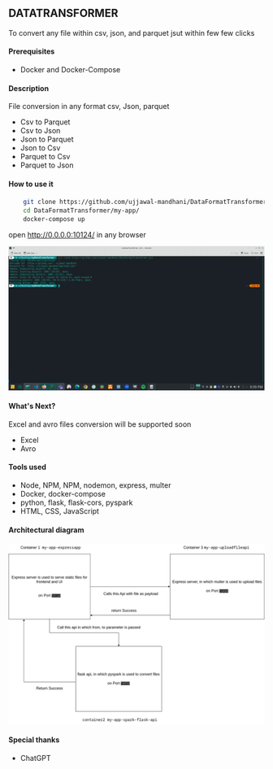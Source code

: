 ## DATATRANSFORMER
To convert any file within csv, json, and parquet jsut within few few clicks

#### Prerequisites
* Docker and Docker-Compose

#### Description
File conversion in any format csv, Json, parquet

* Csv to Parquet
* Csv to Json
* Json to Parquet
* Json to Csv
* Parquet to Csv
* Parquet to Json

#### How to use it 

```bash
    git clone https://github.com/ujjawal-mandhani/DataFormatTransformer.git
    cd DataFormatTransformer/my-app/
    docker-compose up
```

open http://0.0.0.0:10124/ in any browser

![GIF Example](./assets/output.gif)

#### What's Next?
Excel and avro files conversion will be supported soon

* Excel 
* Avro

#### Tools used

* Node, NPM, NPM, nodemon, express, multer
* Docker, docker-compose
* python, flask, flask-cors, pyspark
* HTML, CSS, JavaScript

#### Architectural diagram

![Diagram](./assets/Architecture.png)

#### Special thanks

* ChatGPT